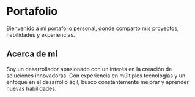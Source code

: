 # Portafolio

Bienvenido a mi portafolio personal, donde comparto mis proyectos, habilidades y experiencias.

## Acerca de mí

Soy un desarrollador apasionado con un interés en la creación de soluciones innovadoras. Con experiencia en múltiples tecnologías y un enfoque en el desarrollo ágil, busco constantemente mejorar y aprender nuevas habilidades.
